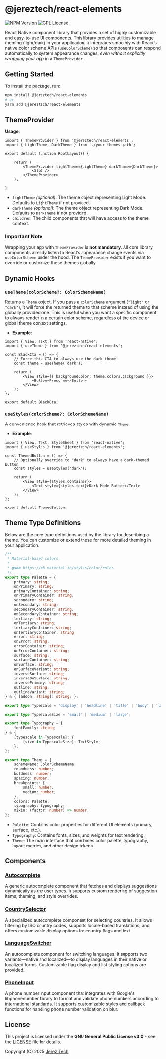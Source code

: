 # @jereztech/react-elements

[![NPM Version](https://img.shields.io/npm/v/@jereztech/react-elements.svg)](https://www.npmjs.com/package/@jereztech/react-elements)
[![GPL License](https://img.shields.io/badge/License-GPLv3-blue.svg)](https://www.gnu.org/licenses/gpl-3.0)

React Native component library that provides a set of highly customizable and easy-to-use UI components. This library provides utilities to manage theming (light/dark) in your application. It integrates smoothly with React’s native color scheme APIs (`useColorScheme`) so that components can respond automatically to system appearance changes, *even without explicitly wrapping your app* in a `ThemeProvider`.

## Getting Started

To install the package, run:

```bash
npm install @jereztech/react-elements
# or
yarn add @jereztech/react-elements
```

## ThemeProvider

**Usage**:
```tsx
import { ThemeProvider } from '@jereztech/react-elements';
import { LightTheme, DarkTheme } from './your-themes-path';

export default function RootLayout() {

    return (
        <ThemeProvider lightTheme={LightTheme} darkTheme={DarkTheme}>
            <Slot />
        </ThemeProvider>
    );

}
```

- `lightTheme` *(optional)*: The theme object representing Light Mode. Defaults to `LightTheme` if not provided.
- `darkTheme` *(optional)*: The theme object representing Dark Mode. Defaults to `DarkTheme` if not provided.
- `children`: The child components that will have access to the theme context.

### Important Note
Wrapping your app with `ThemeProvider` is **not mandatory**. All core library components already listen to React’s appearance change events via `useColorScheme` under the hood. The `ThemeProvider` exists if you want to override or customize these themes globally.

## Dynamic Hooks

### `useTheme(colorScheme?: ColorSchemeName)`

Returns a `Theme` object. If you pass a `colorScheme` argument (`"light"` or `"dark"`), it will force the returned theme to that scheme instead of using the globally provided one. This is useful when you want a specific component to always render in a certain color scheme, regardless of the device or global theme context settings.

- **Example**:
```tsx
import { View, Text } from 'react-native';
import { useTheme } from '@jereztech/react-elements';

const BlackCta = () => {
    // Force this CTA to always use the dark theme
    const theme = useTheme('dark');

    return (
        <View style={{ backgroundColor: theme.colors.background }}>
            <Button>Press me</Button>
        </View>
    );
};

export default BlackCta;
```

### `useStyles(colorScheme?: ColorSchemeName)`

A convenience hook that retrieves styles with dynamic `Theme`.

- **Example**:
```tsx
import { View, Text, StyleSheet } from 'react-native';
import { useStyles } from '@jereztech/react-elements';

const ThemedButton = () => {
    // Optionally override to "dark" to always have a dark-themed button
    const styles = useStyles('dark');

    return (
        <View style={styles.container}>
            <Text style={styles.text}>Dark Mode Button</Text>
        </View>
    );
};

export default ThemedButton;
```

## Theme Type Definitions

Below are the core type definitions used by the library for describing a theme. You can customize or extend these for more detailed theming in your application.

```ts
/**
 * Material-based colors.
 * 
 * @see https://m3.material.io/styles/color/roles
 */
export type Palette = {
    primary: string;
    onPrimary: string;
    primaryContainer: string;
    onPrimaryContainer: string;
    secondary: string;
    onSecondary: string;
    secondaryContainer: string;
    onSecondaryContainer: string;
    tertiary: string;
    onTertiary: string;
    tertiaryContainer: string;
    onTertiaryContainer: string;
    error: string;
    onError: string;
    errorContainer: string;
    onErrorContainer: string;
    surface: string;
    surfaceContainer: string;
    onSurface: string;
    onSurfaceVariant: string;
    inverseSurface: string;
    inverseOnSurface: string;
    inversePrimary: string;
    outline: string;
    outlineVariant: string;
} & { [addon: string]: string; };

export type Typescale = 'display' | 'headline' | 'title' | 'body' | 'label';

export type TypescaleSize = 'small' | 'medium' | 'large';

export type Typography = {
    fontFamily: string;
} & {
    [typescale in Typescale]: {
        [size in TypescaleSize]: TextStyle;
    };
};

export type Theme = {
    schemeName: ColorSchemeName;
    roundness: number;
    boldness: number;
    spacing: number;
    breakpoints: {
        small: number;
        medium: number;
    },
    colors: Palette;
    typography: Typography;
    mixin: (factor: number) => number;
};
```

- `Palette`: Contains color properties for different UI elements (primary, surface, etc.).
- `Typography`: Contains fonts, sizes, and weights for text rendering.
- `Theme`: The main interface that combines color palette, typography, layout metrics, and other design tokens.

## Components

### [Autocomplete](./src/components/autocomplete/Autocomplete.md)
A generic autocomplete component that fetches and displays suggestions dynamically as the user types. It supports custom rendering of suggestion items, theming, and style overrides.

### [CountrySelector](./src/components/country-selector/CountrySelector.md)
A specialized autocomplete component for selecting countries. It allows filtering by ISO country codes, supports locale-based translations, and offers customizable display options for country flags and text.

### [LanguageSwitcher](./src/components/language-switcher/LanguageSwitcher.md)
An autocomplete component for switching languages. It supports two variants—native and localized—to display languages in their native or localized forms. Customizable flag display and list styling options are provided.

### [PhoneInput](./src/components/phone-input/PhoneInput.md)
A phone number input component that integrates with Google's libphonenumber library to format and validate phone numbers according to international standards. It supports customizable styles and callback functions for handling phone number validation on blur.

## License

This project is licensed under the **GNU General Public License v3.0** - see the [LICENSE](LICENSE) file for details.

Copyright (C) 2025 [Jerez Tech](https://jereztech.com)